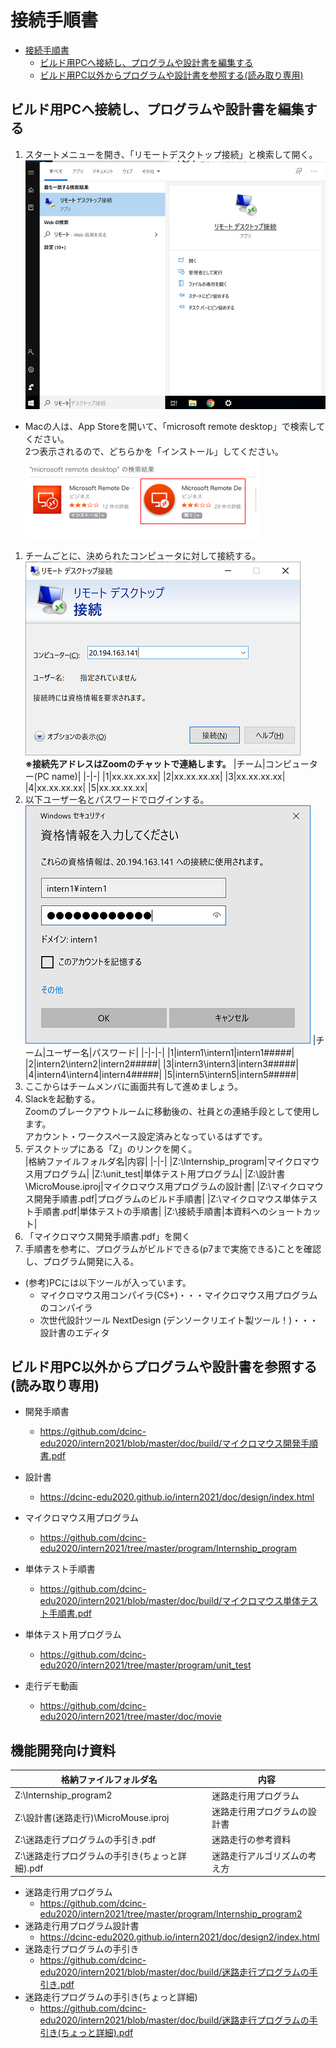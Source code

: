 # 接続手順書
- [接続手順書](#接続手順書)
  - [ビルド用PCへ接続し、プログラムや設計書を編集する](#ビルド用pcへ接続しプログラムや設計書を編集する)
  - [ビルド用PC以外からプログラムや設計書を参照する(読み取り専用)](#ビルド用pc以外からプログラムや設計書を参照する読み取り専用)

## ビルド用PCへ接続し、プログラムや設計書を編集する
1. スタートメニューを開き、「リモートデスクトップ接続」と検索して開く。  
  ![リモートデスクトップ接続](img/remote.png)

  * Macの人は、App Storeを開いて、「microsoft remote desktop」で検索してください。  
    2つ表示されるので、どちらかを「インストール」してください。  
  ![Macリモートデスクトップ接続](img/mac_remote.png)

1. チームごとに、決められたコンピュータに対して接続する。  
  ![リモートデスクトップ接続2](img/remote2.png)  
  __※接続先アドレスはZoomのチャットで連絡します。__
    |チーム|コンピューター(PC name)|
    |-|-|
    |1|xx.xx.xx.xx|
    |2|xx.xx.xx.xx|
    |3|xx.xx.xx.xx|
    |4|xx.xx.xx.xx|
    |5|xx.xx.xx.xx|
1. 以下ユーザー名とパスワードでログインする。  
  ![リモートデスクトップ接続3](img/remote3.png)
    |チーム|ユーザー名|パスワード|
    |-|-|-|
    |1|intern1\intern1|intern1#####|
    |2|intern2\intern2|intern2#####|
    |3|intern3\intern3|intern3#####|
    |4|intern4\intern4|intern4#####|
    |5|intern5\intern5|intern5#####|
1. ここからはチームメンバに画面共有して進めましょう。
1. Slackを起動する。  
  Zoomのブレークアウトルームに移動後の、社員との連絡手段として使用します。  
  アカウント・ワークスペース設定済みとなっているはずです。
1. デスクトップにある「Z」のリンクを開く。  
    |格納ファイルフォルダ名|内容|
    |-|-|
    |Z:\Internship_program|マイクロマウス用プログラム|
    |Z:\unit_test|単体テスト用プログラム|
    |Z:\設計書\MicroMouse.iproj|マイクロマウス用プログラムの設計書|
    |Z:\マイクロマウス開発手順書.pdf|プログラムのビルド手順書|
    |Z:\マイクロマウス単体テスト手順書.pdf|単体テストの手順書|
    |Z:\接続手順書|本資料へのショートカット|
1. 「マイクロマウス開発手順書.pdf」を開く
1. 手順書を参考に、プログラムがビルドできる(p7まで実施できる)ことを確認し、プログラム開発に入る。
* (参考)PCには以下ツールが入っています。
  * マイクロマウス用コンパイラ(CS+)・・・マイクロマウス用プログラムのコンパイラ
  * 次世代設計ツール NextDesign (デンソークリエイト製ツール！)・・・設計書のエディタ

## ビルド用PC以外からプログラムや設計書を参照する(読み取り専用)
* 開発手順書
  * https://github.com/dcinc-edu2020/intern2021/blob/master/doc/build/マイクロマウス開発手順書.pdf
* 設計書
  * https://dcinc-edu2020.github.io/intern2021/doc/design/index.html
* マイクロマウス用プログラム
  * https://github.com/dcinc-edu2020/intern2021/tree/master/program/Internship_program
* 単体テスト手順書
  * https://github.com/dcinc-edu2020/intern2021/blob/master/doc/build/マイクロマウス単体テスト手順書.pdf
* 単体テスト用プログラム
  * https://github.com/dcinc-edu2020/intern2021/tree/master/program/unit_test

* 走行デモ動画
  * https://github.com/dcinc-edu2020/intern2021/tree/master/doc/movie

## 機能開発向け資料

|格納ファイルフォルダ名|内容|
|-|-|
|Z:\Internship_program2|迷路走行用プログラム|
|Z:\設計書(迷路走行)\MicroMouse.iproj|迷路走行用プログラムの設計書|
|Z:\迷路走行プログラムの手引き.pdf|迷路走行の参考資料|
|Z:\迷路走行プログラムの手引き(ちょっと詳細).pdf|迷路走行アルゴリズムの考え方|

* 迷路走行用プログラム
  * https://github.com/dcinc-edu2020/intern2021/tree/master/program/Internship_program2
* 迷路走行用プログラム設計書
  * https://dcinc-edu2020.github.io/intern2021/doc/design2/index.html
* 迷路走行プログラムの手引き
  * https://github.com/dcinc-edu2020/intern2021/blob/master/doc/build/迷路走行プログラムの手引き.pdf
* 迷路走行プログラムの手引き(ちょっと詳細)
  * https://github.com/dcinc-edu2020/intern2021/blob/master/doc/build/迷路走行プログラムの手引き(ちょっと詳細).pdf
